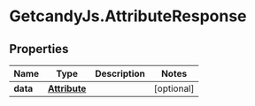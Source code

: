 # GetcandyJs.AttributeResponse

## Properties

Name | Type | Description | Notes
------------ | ------------- | ------------- | -------------
**data** | [**Attribute**](Attribute.md) |  | [optional] 


